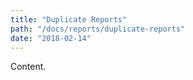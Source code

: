 ```yaml
---
title: "Duplicate Reports"
path: "/docs/reports/duplicate-reports"
date: "2018-02-14"
---
```


Content.

